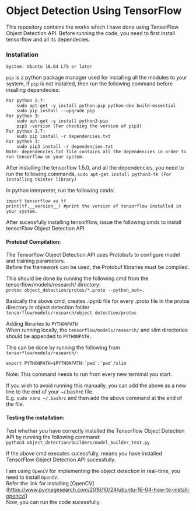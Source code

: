 # Object Detection Using TensorFlow  

This repository contains the works which I have done using TensorFlow Object Detection API. Before running the code, you need to first install tensorflow and all its dependecies.  

### Installation ###

```System: Ubuntu 16.04 LTS or later```  

``pip`` is a python package manager used for installing all the modules to your system, if ``pip`` is not installed, then run the following command before insalling dependecies:  

```
For python 2.7:
	sudo apt-get -y install python-pip python-dev build-essential  
	sudo pip install --upgrade pip  
For python 3:  
	sudo apt-get -y install python3-pip  
	pip3 -version (For checking the version of pip3)  
For python 2.7:  
	sudo pip install -r dependencies.txt  
For python 3:  
	sudo pip3 install -r dependencies.txt  
Note: dependencies.txt file contains all the dependencies in order to run tensorflow on your system.  
```
After installing the tensorflow 1.5.0, and all the dependencies, you need to run the following commands,
	``sudo apt-get install python3-tk (For installing tkinter library)``  

In python interpreter, run the following cmds:
```
import tensorflow as tf
print(tf.__version__) #print the version of tensorflow installed in your system.
```
After sucessfully installing tensorFlow, issue the following cmds to install tensorFlow Object Detection API  

#### Protobuf Compilation: ####  
The Tensorflow Object Detection API uses Protobufs to configure model and training parameters.  
Before the framework can be used, the Protobuf libraries must be compiled.  

This should be done by running the following cmd from the tensorflow/models/research/ directory:  
``protoc object_detection/protos/*.proto --python_out=.``  

Basically the above cmd, creates .ipynb file for every .proto file in the protos directory in object detection folder  
``tensorflow/models/research/object detection/protos`` 

Adding libraries to ``PYTHONPATH``  
When running locally, the ``tensorflow/models/research/`` and slim directories should be appended to ``PYTHONPATH.``  

This can be done by running the following from ``tensorflow/models/research/:``  

``export PYTHONPATH=$PYTHONPATH:`pwd`:`pwd`/slim``  

Note: This command needs to run from every new terminal you start.  

If you wish to avoid running this manually, you can add the above as a new line to the end of your ~/.bashrc file.  
E.g. ``sudo nano ~/.bashrc`` and then add the above command at the end of the file.  

#### Testing the installation: ####  
Test whether you have correctly installed the Tensorflow Object Detection API by running the following command:  
``python3 object_detection/builders/model_builder_test.py``

If the above cmd executes sucessfully, means you have installed TensorFlow Object Detection API sucessfully.  

I am using ``OpenCV`` for implementing the object detection in real-time, you need to install ``OpenCV``.  
Refer the link for installing [OpenCV] (https://www.pyimagesearch.com/2016/10/24/ubuntu-16-04-how-to-install-opencv/)  
Now, you can run the code sucessfully.  

